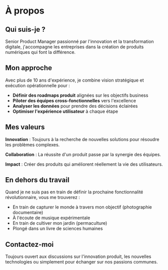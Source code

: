 # À propos

## Qui suis-je ?

Senior Product Manager passionné par l'innovation et la transformation digitale, j'accompagne les entreprises dans la création de produits numériques qui font la différence.

## Mon approche

Avec plus de 10 ans d'expérience, je combine vision stratégique et exécution opérationnelle pour :

- **Définir des roadmaps produit** alignées sur les objectifs business
- **Piloter des équipes cross-fonctionnelles** vers l'excellence
- **Analyser les données** pour prendre des décisions éclairées
- **Optimiser l'expérience utilisateur** à chaque étape

## Mes valeurs

**Innovation** : Toujours à la recherche de nouvelles solutions pour résoudre les problèmes complexes.

**Collaboration** : La réussite d'un produit passe par la synergie des équipes.

**Impact** : Créer des produits qui améliorent réellement la vie des utilisateurs.

## En dehors du travail

Quand je ne suis pas en train de définir la prochaine fonctionnalité révolutionnaire, vous me trouverez :

- En train de capturer le monde à travers mon objectif (photographie documentaire)
- À l'écoute de musique expérimentale
- En train de cultiver mon jardin (permaculture)
- Plongé dans un livre de sciences humaines

## Contactez-moi

Toujours ouvert aux discussions sur l'innovation produit, les nouvelles technologies ou simplement pour échanger sur nos passions communes.